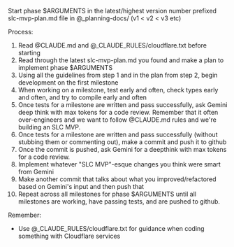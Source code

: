 Start phase $ARGUMENTS in the latest/highest version number prefixed slc-mvp-plan.md file in @_planning-docs/ (v1 < v2 < v3 etc)

Process:
1. Read @CLAUDE.md and @_CLAUDE_RULES/cloudflare.txt before starting
2. Read through the latest slc-mvp-plan.md you found and make a plan to implement phase $ARGUMENTS
3. Using all the guidelines from step 1 and in the plan from step 2, begin development on the first milestone
4. When working on a milestone, test early and often, check types early and often, and try to compile early and often
5. Once tests for a milestone are written and pass successfully, ask Gemini deep think with max tokens for a code review. Remember that it often over-engineers and we want to follow @CLAUDE.md rules and we're building an SLC MVP.
6. Once tests for a milestone are written and pass successfully (without stubbing them or commenting out), make a commit and push it to github
7. Once the commit is pushed, ask Gemini for a deepthink with max tokens for a code review.
8. Implement whatever "SLC MVP"-esque changes you think were smart from Gemini
9. Make another commit that talks about what you improved/refactored based on Gemini's input and then push that
10. Repeat across all milestones for phase $ARGUMENTS until all milestones are working, have passing tests, and are pushed to github.

Remember:
- Use @_CLAUDE_RULES/cloudflare.txt for guidance when coding something with Cloudflare services